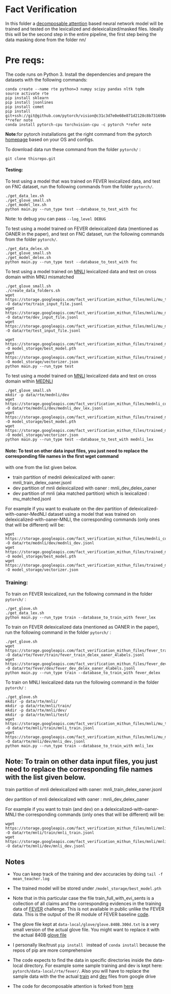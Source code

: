 
# Fact Verification 
In this folder a [decomposable attention](https://arxiv.org/pdf/1606.01933.pdf) based neural network model will be trained and tested
on the lexicalized and delexicalized/masked files. Ideally this will be the second step in the entire pipeline, 
the first step being the data masking done from the folder nn/

 

# Pre reqs:
 
 The code runs on Python 3. Install the dependencies and prepare the datasets with the following commands:

```
conda create --name rte python=3 numpy scipy pandas nltk tqdm
source activate rte
pip install sklearn
pip install jsonlines
pip install comet
pip install git+ssh://git@github.com/pytorch/vision@c31c3d7e0e68e871d2128c8b731698ed3b11b119 **refer note
conda install pytorch-cpu torchvision-cpu -c pytorch *refer note
```
**Note**:for pytorch installations get the right command from the pytorch [homepage](https://pytorch.org/) based on your OS and configs.

To download data run these command from the folder `pytorch/` :

```
git clone thisrepo.git
```


#### Testing:

To test using a model that was trained on FEVER lexicalized data, and test on FNC dataset, run the 
following commands from the folder `pytorch/`. 

```
./get_data_lex.sh
./get_glove_small.sh
./get_model_lex.sh
python main.py --run_type test --database_to_test_with fnc 
```
Note: to debug you can pass `--log_level DEBUG`

To test using a model trained on FEVER delexicalized data (mentioned as OANER in the paper), and test on FNC dataset, run the following commands from the folder `pytorch/`. 
```
./get_data_delex.sh
./get_glove_small.sh
./get_model_delex.sh
python main.py --run_type test --database_to_test_with fnc 
```


To test using a model trained on [MNLI](https://www.nyu.edu/projects/bowman/multinli/) 
lexicalized data and test on cross domain within MNLI mismatched
```
./get_glove_small.sh
./create_data_folders.sh 
wget https://storage.googleapis.com/fact_verification_mithun_files/mnli/mu_train.jsonl -O data/rte/train_input_file.jsonl
wget https://storage.googleapis.com/fact_verification_mithun_files/mnli/mu_matched.jsonl  -O data/rte/dev_input_file.jsonl
wget https://storage.googleapis.com/fact_verification_mithun_files/mnli/mu_mismatched.jsonl -O data/rte/test_input_file.jsonl

wget https://storage.googleapis.com/fact_verification_mithun_files/trained_models/MNLI_models/best_model_trained_on_mnli_lex.pth -O model_storage/best_model.pth
wget https://storage.googleapis.com/fact_verification_mithun_files/trained_models/MNLI_models/vectorizer_trained_on_mnli_lex.json -O model_storage/vectorizer.json
python main.py --run_type test
```

To test using a model trained on [MNLI](https://www.nyu.edu/projects/bowman/multinli/) lexicalized data and test on 
cross domain within [MEDNLI](https://physionet.org/content/mednli/1.0.0/)
```
./get_glove_small.sh
mkdir -p data/rte/mednli/dev
wget https://storage.googleapis.com/fact_verification_mithun_files/mednli_converted_claim_ev_format/mli_dev_lex.jsonl -O data/rte/mednli/dev/mednli_dev_lex.jsonl
wget https://storage.googleapis.com/fact_verification_mithun_files/trained_models/MNLI_models/best_model_trained_on_mnli_lex.pth -O model_storage/best_model.pth
wget https://storage.googleapis.com/fact_verification_mithun_files/trained_models/MNLI_models/vectorizer_trained_on_mnli_lex.json -O model_storage/vectorizer.json
python main.py --run_type test --database_to_test_with mednli_lex
```

#### Note: To test on other data input files, you just need to replace the corresponding file names in the first wget command
with one from the list given below.
- train partition of mednli delexicalized with oaner: mnli_train_delex_oaner.jsonl
- dev partition of mnli delexicalized with oaner : mnli_dev_delex_oaner
- dev partition of mnli (aka matched partition) which is lexicalized  : mu_matched.jsonl

For example if you want to evaluate on the dev partition of delexicalized-with-oaner-MedNLI dataset  using a model that was trained on 
 delexicalized-with-oaner-MNLI, the corresponding commands 
(only ones that will be different) will be:


```
wget https://storage.googleapis.com/fact_verification_mithun_files/mednli_converted_claim_ev_format/mednli_dev_delex_oaner.jsonl -O data/rte/mednli/dev/mednli_dev.jsonl
wget https://storage.googleapis.com/fact_verification_mithun_files/trained_models/MNLI_models/best_model_trained_on_mnli_delex_oaner.pth -O model_storage/best_model.pth
wget https://storage.googleapis.com/fact_verification_mithun_files/trained_models/MNLI_models/vectorizer_trained_on_mnli_delex_oaner.json -O model_storage/vectorizer.json
```



### Training:

To train on FEVER lexicalized, run the following command in the folder `pytorch/` :

``` 
./get_glove.sh
./get_data_lex.sh
python main.py --run_type train --database_to_train_with fever_lex

```


To train on FEVER delexicalized data (mentioned as OANER in the paper), run the following command in the folder `pytorch/` :

``` 
./get_glove.sh
wget https://storage.googleapis.com/fact_verification_mithun_files/fever_train_delex_oaner_4labels.jsonl  -O data/rte/fever/train/fever_train_delex_oaner_4labels.jsonl
wget https://storage.googleapis.com/fact_verification_mithun_files/fever_dev_delex_oaner_split_4labels.jsonl  -O data/rte/fever/dev/fever_dev_delex_oaner_4labels.jsonl
python main.py --run_type train --database_to_train_with fever_delex

```


To train on MNLI lexicalized data run the following command in the folder `pytorch/` :

``` 
./get_glove.sh
mkdir -p data/rte/mnli/
mkdir -p data/rte/mnli/train/
mkdir -p data/rte/mnli/dev/
mkdir -p data/rte/mnli/test/
wget https://storage.googleapis.com/fact_verification_mithun_files/mnli/mu_train.jsonl -O data/rte/mnli/train/mnli_train.jsonl
wget https://storage.googleapis.com/fact_verification_mithun_files/mnli/mu_matched.jsonl  -O data/rte/mnli/dev/mnli_dev.jsonl
python main.py --run_type train --database_to_train_with mnli_lex
```
## Note: To train on other data input files, you just need to replace the corresponding file names with the list given below.
train partition of mnli delexicalized with oaner: mnli_train_delex_oaner.jsonl

dev partition of mnli delexicalized with oaner : mnli_dev_delex_oaner

For example if you want to train (and dev) on a delexicalized-with-oaner-MNLI the corresponding commands 
(only ones that will be different) will be:

```
wget https://storage.googleapis.com/fact_verification_mithun_files/mnli/mnli_train_delex_oaner.jsonl -O data/rte/mnli/train/mnli_train.jsonl
wget https://storage.googleapis.com/fact_verification_mithun_files/mnli/mnli_dev_delex_oaner.jsonl  -O data/rte/mnli/dev/mnli_dev.jsonl
```

## Notes
- You can keep track of the training and dev accuracies by doing `tail -f mean_teacher.log` 
- The trained model will be stored under `/model_storage/best_model.pth ` 


- Note that in this particular case the file train_full_with_evi_sents is a collection of all claims and the corresponding
 evidences in the training data of [FEVER](http://fever.ai/) challenge. This is not available in public unlike the FEVER data. 
 This is the output of the IR module of FEVER baseline [code](http://fever.ai/task.html).
 
 - The glove file kept at `data-local/glove/glove.840B.300d.txt` is a very small version of the actual glove file. You might want to replace it with the actual 840B [glove file](https://nlp.stanford.edu/projects/glove/)

 - I personally like/trust `pip install ` instead of `conda install`  because the repos of pip are more comprehensive

 - The code expects to find the data in specific directories inside the data-local directory.  For example some sample training and dev is kept here: `pytorch/data-local/rte/fever/`. Also you will have to replace the sample data with the the actual [train](https://drive.google.com/open?id=1bA32_zRn8V2voPmb1sN5YbLcVFo6KBWf) and [dev](https://drive.google.com/open?id=1xb6QHfMQUI3Q44DQZNVL481rYyMGN-sR) files from google drive


 - The code for decomposable attention is forked from [here](https://github.com/libowen2121/SNLI-decomposable-attention)
